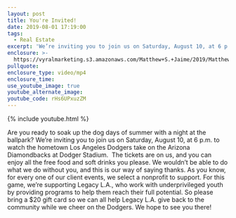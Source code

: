 ```yaml
---
layout: post
title: You're Invited!
date: 2019-08-01 17:19:00
tags:
  - Real Estate
excerpt: 'We’re inviting you to join us on Saturday, August 10, at 6 p.m.'
enclosure: >-
  https://vyralmarketing.s3.amazonaws.com/Matthew+S.+Jaime/2019/Matthew+S.+Jaime+and+Associates.mp4
pullquote:
enclosure_type: video/mp4
enclosure_time:
use_youtube_image: true
youtube_alternate_image:
youtube_code: rHs6UPxuzZM
---
```


{% include youtube.html %}

Are you ready to soak up the dog days of summer with a night at the ballpark? We’re inviting you to join us on Saturday, August 10, at 6 p.m. to watch the hometown Los Angeles Dodgers take on the Arizona Diamondbacks at Dodger Stadium. &nbsp;The tickets are on us, and you can enjoy all the free food and soft drinks you please. We wouldn’t be able to do what we do without you, and this is our way of saying thanks. As you know, for every one of our client events, we select a nonprofit to support. For this game, we’re supporting Legacy L.A., who work with underprivileged youth by providing programs to help them reach their full potential. So please bring a $20 gift card so we can all help Legacy L.A. give back to the community while we cheer on the Dodgers. We hope to see you there\!&nbsp;